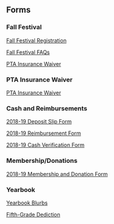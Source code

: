 ## Forms

### Fall Festival

[Fall Festival Registration](/assets/forms/3K%20Fun%20Run%20Registration.docx)

[Fall Festival FAQs](/assets/forms/3K%20Fact%20Sheet%20Revised.pdf)

[PTA Insurance Waiver](/assets/forms/PTA%20Insurance%20Waiver%202018-2019%20(3).doc)

### PTA Insurance Waiver

[PTA Insurance Waiver](/assets/forms/PTA%20Insurance%20Waiver%202018-2019.doc)

### Cash and Reimbursements

[2018-19 Deposit Slip Form](/assets/forms/2018-19%20Deposit%20Form.pdf)

[2018-19 Reimbursement Form](/assets/forms/2018-19%20Reimbursement%20Form.pdf)

[2018-19 Cash Verification Form](/assets/forms/2018-19%20Cash%20Verification%20From.pdf)

### Membership/Donations

[2018-19 Membership and Donation Form](/assets/forms/2018-2019%20Membership%20Form.doc)

### Yearbook

[Yearbook Blurbs](/assets/forms/scratch%20(1).pdf)

[Fifth-Grade Dediction](/assets/forms/5th%20Grade%20Yearbook%20Ads%202017%20(1)%20%20%20%20Dedication%20Blurb.pdf)
